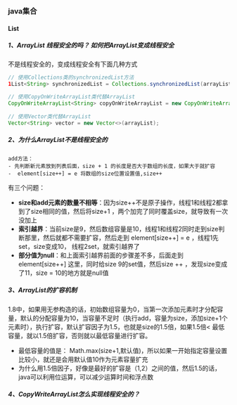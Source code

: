 ### java集合

#### List

##### 1、ArrayList 线程安全的吗？ 如何把ArrayList变成线程安全

不是线程安全的，变成线程安全有下面几种方式

```java
// 使用Collections类的synchronizedList方法
1List<String> synchronizedList = Collections.synchronizedList(arrayList)

// 使用CopyOnWriteArrayList类代替ArrayList
CopyOnWriteArrayList<String> copyOnWriteArrayList = new CopyOnWriteArrayList<>(arrayList)
    
// 使用Vector类代替ArrayList
Vector<String> vector = new Vector<>(arrayList);
```

##### 2、为什么ArrayList不是线程安全的

```
add方法：
- 先判断新元素放到列表后面，size + 1 的长度是否大于数组的长度，如果大于就扩容
-  element[size++] = e 将数组的size位置设置值,size++
```

有三个问题：

- **size和add元素的数量不相等**：因为size++不是原子操作，线程1和线程2都拿到了size相同的值，然后将size+1 ，两个加完了同时覆盖size，就导致有一次没加上
- **索引越界**：当前size是9，然后数组容量是10，线程1和线程2同时走到size判断那里，然后就都不需要扩容，然后走到 element[size++] = e ，线程1先set，size变成10， 线程2set，就索引越界了
- **部分值为null**：和上面索引越界前面的步骤差不多，后面走到element[size++]  这里，同时给size 9的set值，然后size ++ ，发现size变成了11，size = 10的地方就是null值

##### 3、ArrayList的扩容机制

1.8中，如果用无参构造的话，初始数组容量为0，当第一次添加元素时才分配容量，默认的分配容量为10，当容量不足时（执行add，容量为size，添加size+1个元素时），执行扩容，默认扩容因子为1.5，也就是size的1.5倍，如果1.5倍< 最低容量，就以1.5倍扩容，否则就以最低容量进行扩容。

- 最低容量的值是： Math.max(size+1,默认值)，所以如果一开始指定容量设置比较小，就还是会用默认值10作为元素容量扩充
- 为什么用1.5倍因子，好像是最好的扩容是（1,2）之间的值，然后1.5的话，java可以利用位运算，可以减少运算时间和浮点数

##### 4、CopyWriteArrayList怎么实现线程安全的？